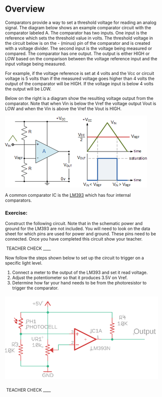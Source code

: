 # Overview

Comparators provide a way to set a threshold voltage for reading an analog signal. The diagram below shows an example comparator circuit with the comparator labeled A. The comparator has two inputs. One input is the reference which sets the threshold value in volts. The threshold voltage in the circuit below is on the - (minus) pin of the comparator and is created with a voltage divider. The second input is the voltage being measured or compared. The comparator has one output. The output is either HIGH or LOW based on the comparison between the voltage reference input and the input voltage being measured.

For example, if the voltage reference is set at 4 volts and the Vcc or circuit voltage is 5 volts than if the measured voltage goes higher than 4 volts the output of the comparator will be HIGH. If the voltage input is below 4 volts the output will be LOW.

Below on the right is a diagram show the resulting voltage output from the comparator. Note that when Vin is below the Vref the voltage output Vout is LOW and when the Vin is above the Vref the Vout is HIGH.

![](images/image41.png)

A common comparator IC is the [LM393](https://www.google.com/url?q=http://www.ti.com/lit/ds/symlink/lm393-n.pdf&sa=D&ust=1587613174310000) which has four internal comparators.

### Exercise:

Construct the following circuit. Note that in the schematic power and ground for the LM393 are not included. You will need to look on the data sheet for which pins are used for power and ground. These pins need to be connected. Once you have completed this circuit show your teacher.

 TEACHER CHECK \_\_\_\_

Now follow the steps shown below to set up the circuit to trigger on a specific light level.

1.  Connect a meter to the output of the LM393 and set it read voltage.
2.  Adjust the potentiometer so that it produces 3.5V on Vref.
3.  Determine how far your hand needs to be from the photoresistor to trigger the comparator.

##### ![](images/image55.png)

 TEACHER CHECK \_\_\_\_
